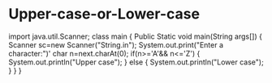 # Upper-case-or-Lower-case
import java.util.Scanner;
class main
{
Public Static void main(String args[])
{
Scanner sc=new Scanner("String.in");
System.out.print("Enter a character:")'
char n=next.charAt(0);
if(n>='A'&& n<='Z')
{
System.out.println("Upper case");
}
else
{
System.out.println("Lower case");
}
}
}
